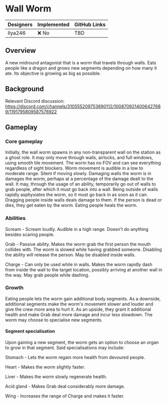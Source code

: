 # Wall Worm

| Designers | Implemented | GitHub Links |
|---|---|---|
| Ilya246 | :x: No | TBD |

## Overview

A new midround antagonist that is a worm that travels through walls. Eats people like a dragon and grows new segments depending on how many it ate. Its objective is growing as big as possible.

## Background

Relevant Discord discussion: https://discord.com/channels/310555209753690112/1008709214006427689/1191795809587576922

## Gameplay

### Core gameplay

Initially, the wall worm spawns in any non-transparent wall on the station as a ghost role.
It may only move through walls, airlocks, and full windows, using smooth tile movement.
The worm has no FOV and can see everything regardless of sight blockers.
Worm movement is audible in a low to moderate range. Silent if moving slowly.
Damaging walls the worm is in damages the worm, perhaps at a percentage of the damage dealt to the wall.
It may, through the usage of an ability, temporarily go out of walls to grab people, after which it must go back into a wall.
Being outside of walls rapidly asphyxiates the worm, so it must go back in as soon as it can.
Dragging people inside walls deals damage to them. If the person is dead or dies, they get eaten by the worm.
Eating people heals the worm.

### Abilities

Scream - Scream loudly. Audible in a high range. Doesn't do anything besides scaring people.

Grab - Passive ability. Makes the worm grab the first person the mouth collides with. The worm is slowed while having grabbed someone. Disabling the ability will release the person. May be disabled inside walls.

Charge - Can only be used while in walls. Makes the worm rapidly dash from inside the wall to the target location, possibly arriving at another wall in the way. May grab people while dashing.

### Growth

Eating people lets the worm gain additional body segments.
As a downside, additional segments make the worm's movement slower and louder and give the crew more area to hurt it.
As an upside, they grant it additional health and make Grab deal more damage and incur less slowdown.
The worm may choose to specialise new segments.

#### Segment specialisation

Upon gaining a new segment, the worm gets an option to choose an organ to grow in that segment. Said specialisations may include:

Stomach - Lets the worm regain more health from devoured people.

Heart - Makes the worm slightly faster.

Liver - Makes the worm slowly regenerate health.

Acid gland - Makes Grab deal considerably more damage.

Wing - Increases the range of Charge and makes it faster.
